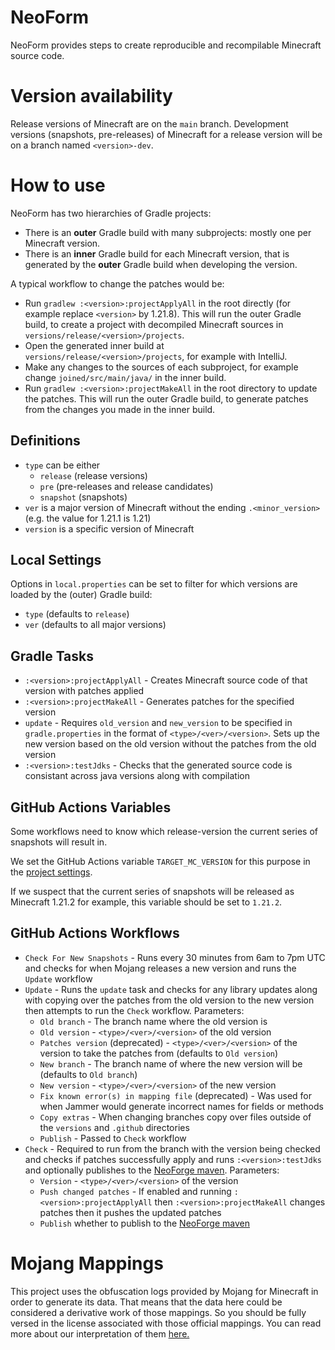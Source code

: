 # NeoForm
NeoForm provides steps to create reproducible and recompilable Minecraft source code.

# Version availability
Release versions of Minecraft are on the `main` branch.
Development versions (snapshots, pre-releases) of Minecraft for a release version will be on a branch named `<version>-dev`.

# How to use
NeoForm has two hierarchies of Gradle projects:
- There is an **outer** Gradle build with many subprojects: mostly one per Minecraft version.
- There is an **inner** Gradle build for each Minecraft version, that is generated by the **outer** Gradle build when developing the version.

A typical workflow to change the patches would be:
- Run `gradlew :<version>:projectApplyAll` in the root directly (for example replace `<version>` by 1.21.8).
  This will run the outer Gradle build, to create a project with decompiled Minecraft sources in `versions/release/<version>/projects`.
- Open the generated inner build at `versions/release/<version>/projects`, for example with IntelliJ.
- Make any changes to the sources of each subproject, for example change `joined/src/main/java/` in the inner build.
- Run `gradlew :<version>:projectMakeAll` in the root directory to update the patches.
  This will run the outer Gradle build, to generate patches from the changes you made in the inner build.

## Definitions

* `type` can be either
    * `release` (release versions)
    * `pre` (pre-releases and release candidates)
    * `snapshot` (snapshots)
* `ver` is a major version of Minecraft without the ending `.<minor_version>` (e.g. the value for 1.21.1 is 1.21)
* `version` is a specific version of Minecraft

## Local Settings

Options in `local.properties` can be set to filter for which versions are loaded by the (outer) Gradle build:
* `type` (defaults to `release`)
* `ver` (defaults to all major versions)

## Gradle Tasks

* `:<version>:projectApplyAll` - Creates Minecraft source code of that version with patches applied
* `:<version>:projectMakeAll` - Generates patches for the specified version
* `update` - Requires `old_version` and `new_version` to be specified in `gradle.properties` in the format of `<type>/<ver>/<version>`.
Sets up the new version based on the old version without the patches from the old version
* `:<version>:testJdks` - Checks that the generated source code is consistant across java versions along with compilation

## GitHub Actions Variables

Some workflows need to know which release-version the current series of snapshots will result in.

We set the GitHub Actions variable `TARGET_MC_VERSION` for this purpose in the [project settings](https://github.com/neoforged/NeoForm/settings/variables/actions).

If we suspect that the current series of snapshots will be released as Minecraft 1.21.2 for example, this variable should be set to `1.21.2`.

## GitHub Actions Workflows
* `Check For New Snapshots` - Runs every 30 minutes from 6am to 7pm UTC and checks for when Mojang releases a new version and runs the `Update` workflow
* `Update` - Runs the `update` task and checks for any library updates along with copying over the patches from the old version to the new version then attempts to run the `Check` workflow. Parameters:
    * `Old branch` - The branch name where the old version is
    * `Old version` - `<type>/<ver>/<version>` of the old version
    * `Patches version` (deprecated) - `<type>/<ver>/<version>` of the version to take the patches from (defaults to `Old version`)
    * `New branch` - The branch name of where the new version will be (defaults to `Old branch`)
    * `New version` - `<type>/<ver>/<version>` of the new version
    * `Fix known error(s) in mapping file` (deprecated) - Was used for when Jammer would generate incorrect names for fields or methods
    * `Copy extras` - When changing branches copy over files outside of the `versions` and `.github` directories
    * `Publish` - Passed to `Check` workflow
* `Check` - Required to run from the branch with the version being checked and checks if patches successfully apply and runs `:<version>:testJdks` and optionally publishes to the [NeoForge maven](https://maven.neoforged.net/). Parameters:
    * `Version` - `<type>/<ver>/<version>` of the version
    * `Push changed patches` - If enabled and running `:<version>:projectApplyAll` then `:<version>:projectMakeAll` changes patches then it pushes the updated patches
    * `Publish` whether to publish to the [NeoForge maven](https://maven.neoforged.net/)

# Mojang Mappings
This project uses the obfuscation logs provided by Mojang for Minecraft in order to generate its data. That means that the data here could be considered a derivative work of those mappings. So you should be fully versed in the license associated with those official mappings. You can read more about our interpretation of them [here.](https://github.com/neoforged/NeoForm/blob/main/Mojang.md)
